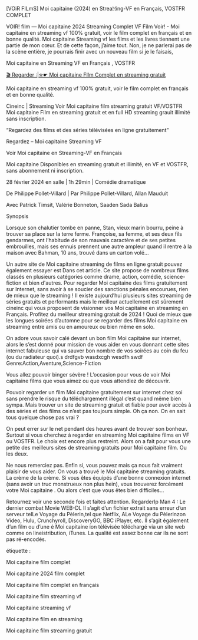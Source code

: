 [VOiR FILmS] Moi capitaine (2024) en Strea𝙼ing-VF en Français, VOSTFR COMPLET

VOIR! film — Moi capitaine 2024 Streaming Complet VF Film Voir! - Moi capitaine en streaming vf 100% gratuit, voir le film complet en français et en bonne qualité. Moi capitaine Streaming vf les films et les livres tiennent une partie de mon cœur. Et de cette façon, j’aime tout. Non, je ne parlerai pas de la scène entière, je pourrais finir avec un nouveau film si je le faisais,



Moi capitaine en Streaming VF en Français , VOSTFR



[🎬 Regarder :|✮☛ Moi capitaine FIlm Complet en streaming gratuit](https://ro.cinemov.lat/fr/movie/937746)



Moi capitaine en streaming vf 100% gratuit, voir le film complet en français et en bonne qualité.



Cineinc | Streaming Voir Moi capitaine film streaming gratuit VF/VOSTFR Moi capitaine Film en streaming gratuit et en full HD streaming grauit illimité sans inscription.



“Regardez des films et des séries télévisées en ligne gratuitement”



Regardez – Moi capitaine Streaming VF



Voir Moi capitaine en Streaming-VF en Français



Moi capitaine Disponibles en streaming gratuit et illimité, en VF et VOSTFR, sans abonnement ni inscription.



28 février 2024 en salle | 1h 29min | Comédie dramatique

De Philippe Pollet-Villard | Par Philippe Pollet-Villard, Allan Mauduit

Avec Patrick Timsit, Valérie Bonneton, Saaden Sada Balius



Synopsis

Lorsque son chalutier tombe en panne, Stan, vieux marin bourru, peine à trouver sa place sur la terre ferme. Françoise, sa femme, et ses deux fils gendarmes, ont l’habitude de son mauvais caractère et de ses petites embrouilles, mais ses ennuis prennent une autre ampleur quand il rentre à la maison avec Bahman, 10 ans, trouvé dans un carton volé...





Un autre site de Moi capitaine streaming de films en ligne gratuit pouvez également essayer est Dans cet article. Ce site propose de nombreux films classés en plusieurs catégories comme drame, action, comédie, science-fiction et bien d'autres. Pour regarder Moi capitaine des films gratuitement sur Internet, sans avoir à se soucier des sanctions pénales encourues, rien de mieux que le streaming ! Il existe aujourd’hui plusieurs sites streaming de séries gratuits et performants mais le meilleur actuellement est sûrement cineinc qui vous proposent de visionner vos Moi capitaine en streaming en Français. Profitez du meilleur streaming gratuit de 2024 ! Quoi de mieux que les longues soirées d’automne pour se regarder des films Moi capitaine en streaming entre amis ou en amoureux ou bien même en solo.



On adore vous savoir calé devant un bon film Moi capitaine sur internet, alors le s’est donné pour mission de vous aider en vous donnant cette sites internet fabuleuse qui va sauver bon nombre de vos soirées au coin du feu (ou du radiateur quoi).s drdfgvb wasdxcgh wesdfh swdf Genre:Action,Aventure,Science-Fiction



Vous allez pouvoir binger sévère ! L’occasion pour vous de voir Moi capitaine films que vous aimez ou que vous attendiez de découvrir.



Pouvoir regarder un film Moi capitaine gratuitement sur internet chez soi sans prendre le risque du téléchargement illégal c’est quand même bien sympa. Mais trouver un site de streaming gratuit et fiable pour avoir accès à des séries et des films ce n’est pas toujours simple. Oh ça non. On en sait tous quelque chose pas vrai ?



On peut errer sur le net pendant des heures avant de trouver son bonheur. Surtout si vous cherchez à regarder en streaming Moi capitaine films en VF ou VOSTFR. Le choix est encore plus restreint. Alors on a fait pour vous une petite des meilleurs sites de streaming gratuits pour Moi capitaine film. Ou les deux.



Ne nous remerciez pas. Enfin si, vous pouvez mais ça nous fait vraiment plaisir de vous aider. On vous a trouvé le Moi capitaine streaming gratuits. La crème de la crème. Si vous êtes équipés d’une bonne connexion internet (sans avoir un truc monstrueux non plus hein), vous trouverez forcément votre Moi capitaine . Ou alors c’est que vous êtes bien difficiles…



Retournez voir une seconde fois et faites attention. RegarderIp Man 4 : Le dernier combat Movie WEB-DL Il s’agit d’un fichier extrait sans erreur d’un serveur telLe Voyage du Pèlerin,tel que Netflix, ALe Voyage du Pèlerinzon Video, Hulu, Crunchyroll, DiscoveryGO, BBC iPlayer, etc. Il s’agit également d’un film ou d’une é Moi capitaine ion télévisée téléchargé via un site web comme on lineistribution, iTunes. La qualité est assez bonne car ils ne sont pas ré-encodés.



étiquette :



Moi capitaine film complet



Moi capitaine 2024 film complet



Moi capitaine film complet en français



Moi capitaine film streaming vf



Moi capitaine streaming vf



Moi capitaine film en streaming



Moi capitaine film streaming gratuit
